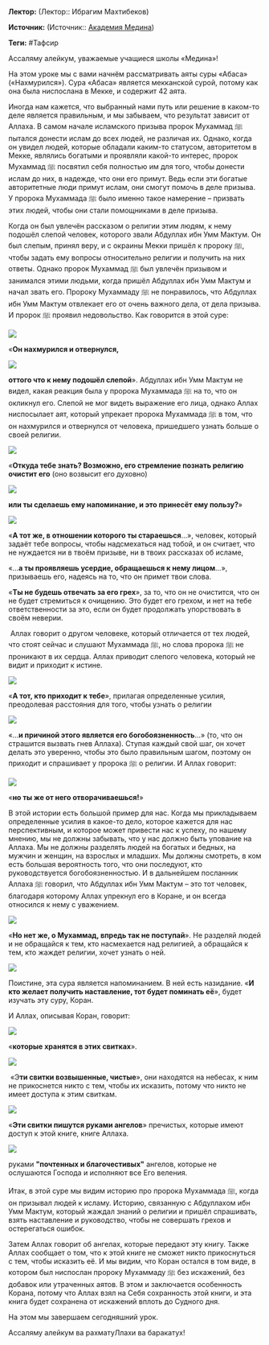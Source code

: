 **Лектор:** (Лектор:: Ибрагим Махтибеков)

**Источник:** (Источник:: [Академия Медина](https://web.medinaschool.org/school/))

**Теги:** #Тафсир

Ассаляму алейкум, уважаемые учащиеся школы «Медина»!


На этом уроке мы с вами начнём рассматривать аяты суры «Абаса» («Нахмурился»). Сура «Абаса» является мекканской сурой, потому как она была ниспослана в Мекке, и содержит 42 аята.


Иногда нам кажется, что выбранный нами путь или решение в каком-то деле является правильным, и мы забываем, что результат зависит от Аллаха. В самом начале исламского призыва пророк Мухаммад ﷺ пытался донести ислам до всех людей, не различая их. Однако, когда он увидел людей, которые обладали каким-то статусом, авторитетом в Мекке, являлись богатыми и проявляли какой-то интерес, пророк Мухаммад ﷺ посвятил себя полностью им для того, чтобы донести ислам до них, в надежде, что они его примут. Ведь если эти богатые авторитетные люди примут ислам, они смогут помочь в деле призыва. У пророка Мухаммада ﷺ было именно такое намерение – призвать этих людей, чтобы они стали помощниками в деле призыва.


Когда он был увлечён рассказом о религии этим людям, к нему подошёл слепой человек, которого звали Абдуллах ибн Умм Мактум. Он был слепым, принял веру, и с окраины Мекки пришёл к пророку ﷺ, чтобы задать ему вопросы относительно религии и получить на них ответы. Однако пророк Мухаммад ﷺ был увлечён призывом и занимался этими людьми, когда пришёл Абдуллах ибн Умм Мактум и начал звать его. Пророку Мухаммаду ﷺ не понравилось, что Абдуллах ибн Умм Мактум отвлекает его от очень важного дела, от дела призыва. И пророк ﷺ проявил недовольство. Как говорится в этой суре:


![](https://medinaschool.org/files/images/2020/04/1a2a4a354b992b57493551be21998564.png)


«**Он нахмурился и отвернулся,**


![](https://medinaschool.org/files/images/2020/04/162f0fc7f8ca4fe5a8b972630e3fcce4.png)


**оттого что к нему подошёл слепой**». Абдуллах ибн Умм Мактум не видел, какая реакция была у пророка Мухаммада ﷺ на то, что он окликнул его. Слепой не мог видеть выражение его лица, однако Аллах ниспосылает аят, который упрекает пророка Мухаммада ﷺ в том, что он нахмурился и отвернулся от человека, пришедшего узнать больше о своей религии.


![](https://medinaschool.org/files/images/2020/04/366411f64ce07f5e85d9dc037d44e11c.png)


«**Откуда тебе знать? Возможно, его стремление познать религию очистит его** (оно возвысит его духовно)


![](https://medinaschool.org/files/images/2020/04/0c3b10a286f023acb077f15c5f18109d.png)


**или ты сделаешь ему напоминание, и это принесёт ему пользу?**»


![](https://medinaschool.org/files/images/2020/04/5f917287c1cba55ac16ca082673bb7b7.png)


«**А тот же, в отношении которого ты стараешься**…», человек, который задаёт тебе вопросы, чтобы надсмехаться над тобой, и он считает, что не нуждается ни в твоём призыве, ни в твоих рассказах об исламе,


«…**а ты проявляешь усердие, обращаешься к нему лицом**…», призываешь его, надеясь на то, что он примет твои слова.


«**Ты не будешь отвечать за его грех**», за то, что он не очистится, что он не будет стремиться к очищению. Это будет его грехом, и нет на тебе ответственности за это, если он будет продолжать упорствовать в своём неверии.


 Аллах говорит о другом человеке, который отличается от тех людей, что стоят сейчас и слушают Мухаммада ﷺ, но слова пророка ﷺ не проникают в их сердца. Аллах приводит слепого человека, который не видит и приходит к истине.


![](https://medinaschool.org/files/images/2020/04/e6367a8de1a435aadedf9f78ba9c6e28.png)


«**А тот, кто приходит к тебе**», прилагая определенные усилия, преодолевая расстояния для того, чтобы узнать о религии


![](https://medinaschool.org/files/images/2020/04/d3c8d55de7aae89f23a34152eec0bd6f.png)


«…**и причиной этого является его богобоязненность**…» (то, что он страшится вызвать гнев Аллаха). Ступая каждый свой шаг, он хочет делать это уверенно, чтобы это было правильным шагом, поэтому он приходит и спрашивает у пророка ﷺ о религии. И Аллах говорит:


![](https://medinaschool.org/files/images/2020/04/1eb37337e0902fced07f4c34007081ac.png)


«**но ты же от него отворачиваешься!**»


В этой истории есть большой пример для нас. Когда мы прикладываем определенные усилия в какое-то дело, которое кажется для нас перспективным, и которое может привести нас к успеху, по нашему мнению, мы не должны забывать, что у нас должно быть упование на Аллаха. Мы не должны разделять людей на богатых и бедных, на мужчин и женщин, на взрослых и младших. Мы должны смотреть, в ком есть большая вероятность того, что они последуют, кто руководствуется богобоязненностью. И в дальнейшем посланник Аллаха ﷺ говорил, что Абдуллах ибн Умм Мактум – это тот человек, благодаря которому Аллах упрекнул его в Коране, и он всегда относился к нему с уважением.


![](https://medinaschool.org/files/images/2020/04/c6404742d6249b2459796027cd7bec8c.png)


«**Но нет же, о Мухаммад, впредь так не поступай**». Не разделяй людей и не обращайся к тем, кто насмехается над религией, а обращайся к тем, кто жаждет религии, хочет узнать о ней.


![](https://medinaschool.org/files/images/2020/04/22635fcb0f8a58e1674fb8497b5c22b0.png)


Поистине, эта сура является напоминанием. В ней есть назидание. «**И кто желает получить наставление, тот будет поминать её**», будет изучать эту суру, Коран.


И Аллах, описывая Коран, говорит:


![](https://medinaschool.org/files/images/2020/04/7c2d36e64d29c6160c76d439e9c8f6a0.png)


«**которые хранятся в этих свитках**».


![](https://medinaschool.org/files/images/2020/04/630acb0b66973ba49ed5b632c7eba2b6.png)


 «Э**ти свитки возвышенные, чистые**», они находятся на небесах, к ним не прикоснется никто с тем, чтобы их исказить, потому что никто не имеет доступа к этим свиткам.


![](https://medinaschool.org/files/images/2020/04/2206ee5799a0ed365379f789380e1877.png)


«**Эти свитки пишутся руками ангелов**» пречистых, которые имеют доступ к этой книге, книге Аллаха.


![](https://medinaschool.org/files/images/2020/04/b15ed11ccc3092be2835c7a23d45b40e.png)


руками **"почтенных и благочестивых"** ангелов, которые не ослушаются Господа и исполняют все Его веления.


Итак, в этой суре мы видим историю про пророка Мухаммада ﷺ, когда он призывал людей к исламу. Историю, связанную с Абдуллахом ибн Умм Мактум, который жаждал знаний о религии и пришёл спрашивать, взять наставление и руководство, чтобы не совершать грехов и остерегаться ошибок.


Затем Аллах говорит об ангелах, которые передают эту книгу. Также Аллах сообщает о том, что к этой книге не сможет никто прикоснуться с тем, чтобы исказить её. И мы видим, что Коран остался в том виде, в котором был ниспослан пророку Мухаммаду ﷺ без искажений, без добавок или утраченных аятов. В этом и заключается особенность Корана, потому что Аллах взял на Себя сохранность этой книги, и эта книга будет сохранена от искажений вплоть до Судного дня.


На этом мы завершаем сегодняшний урок.


Ассаляму алейкум ва рахматуЛлахи ва баракатух!


